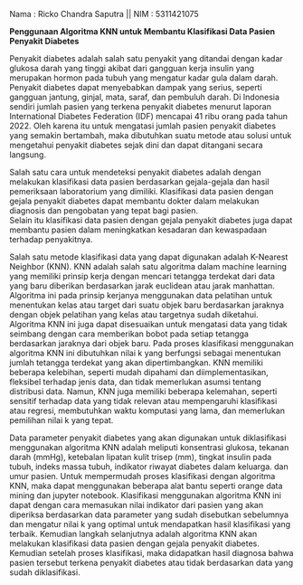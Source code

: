Nama   : Ricko Chandra Saputra 
|| NIM    : 5311421075

**Penggunaan Algoritma KNN untuk Membantu Klasifikasi Data Pasien Penyakit Diabetes**

Penyakit diabetes adalah salah satu penyakit yang ditandai dengan kadar glukosa darah yang tinggi akibat dari gangguan kerja insulin yang merupakan hormon pada tubuh yang mengatur kadar gula dalam darah. 
Penyakit diabetes dapat menyebabkan dampak yang serius, seperti gangguan jantung, ginjal, mata, saraf, dan pembuluh darah. 
Di Indonesia sendiri jumlah pasien yang terkena penyakit diabetes menurut laporan International Diabetes Federation (IDF) mencapai 41 ribu orang pada tahun 2022. 
Oleh karena itu untuk mengatasi jumlah pasien penyakit diabetes yang semakin bertambah, maka dibutuhkan suatu metode atau solusi untuk mengetahui penyakit diabetes sejak dini dan dapat ditangani secara langsung. 

Salah satu cara untuk mendeteksi penyakit diabetes adalah dengan melakukan klasifikasi data pasien berdasarkan gejala-gejala dan hasil pemeriksaan laboratorium yang dimiliki. 
Klasifikasi data pasien dengan gejala penyakit diabetes dapat membantu dokter dalam melakukan diagnosis dan pengobatan yang tepat bagi pasien.  
Selain itu klasifikasi data pasien dengan gejala penyakit diabetes juga dapat membantu pasien dalam meningkatkan kesadaran dan kewaspadaan terhadap penyakitnya.

Salah satu metode klasifikasi data yang dapat digunakan adalah K-Nearest Neighbor (KNN). 
KNN adalah salah satu algoritma dalam machine learning yang memiliki prinsip kerja dengan mencari tetangga terdekat dari data yang baru diberikan berdasarkan jarak euclidean atau jarak manhattan.
Algoritma ini pada prinsip kerjanya menggunakan data pelatihan untuk menentukan kelas atau target dari suatu objek baru berdasarkan jaraknya dengan objek pelatihan yang kelas atau targetnya sudah diketahui.
Algoritma KNN ini juga dapat disesuaikan untuk mengatasi data yang tidak seimbang dengan cara memberikan bobot pada setiap tetangga berdasarkan jaraknya dari objek baru.
Pada proses klasifikasi menggunakan algoritma KNN ini dibutuhkan nilai k yang berfungsi sebagai menentukan jumlah tetangga terdekat yang akan dipertimbangkan.
KNN memiliki beberapa kelebihan, seperti mudah dipahami dan diimplementasikan, fleksibel terhadap jenis data, dan tidak memerlukan asumsi tentang distribusi data. 
Namun, KNN juga memiliki beberapa kelemahan, seperti sensitif terhadap data yang tidak relevan atau mempengaruhi klasifikasi atau regresi, membutuhkan waktu komputasi yang lama, dan memerlukan pemilihan nilai k yang tepat.

Data parameter penyakit diabetes yang akan digunakan untuk diklasifikasi menggunakan algoritma KNN adalah meliputi konsentrasi glukosa, tekanan darah (mmHg), 
ketebalan lipatan kulit trisep (mm), tingkat insulin pada tubuh, indeks massa tubuh, indikator riwayat diabetes dalam keluarga. dan umur pasien. 
Untuk mempermudah proses klasifikasi dengan algoritma KNN, maka dapat menggunakan beberapa alat bantu seperti orange data mining dan jupyter notebook. 
Klasifikasi menggunakan algoritma KNN ini dapat dengan cara memasukan nilai indikator dari pasien yang akan diperiksa berdasarkan data parameter yang sudah disebutkan sebelumnya dan mengatur nilai k yang optimal untuk mendapatkan hasil klasifikasi yang terbaik. 
Kemudian langkah selanjutnya adalah algoritma KNN akan melakukan klasifikasi data pasien dengan gejala penyakit diabetes.
Kemudian setelah proses klasifikasi, maka didapatkan hasil diagnosa bahwa pasien tersebut terkena penyakit diabetes atau tidak berdasarkan data yang sudah diklasifikasi. 
